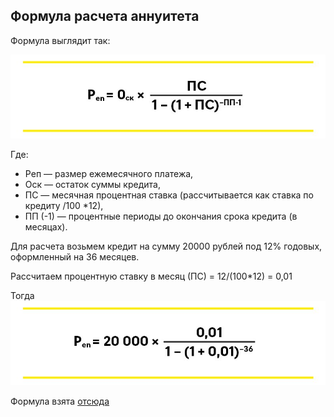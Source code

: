 ## Формула расчета аннуитета

Формула выглядит так:

![img.png](img.png)

Где:

* Pеп — размер ежемесячного платежа,
* Oск — остаток суммы кредита,
* ПС — месячная процентная ставка (рассчитывается как ставка по кредиту /100 *12),
* ПП (-1) — процентные периоды до окончания срока кредита (в месяцах).

Для расчета возьмем кредит на сумму 20000 рублей под 12% годовых, оформленный на 36 месяцев.

Рассчитаем процентную ставку в месяц (ПС) = 12/(100*12) = 0,01

Тогда
![img_1.png](img_1.png)

Формула взята [отсюда](https://www.raiffeisen.ru/wiki/kak-rasschitat-annuitetnyj-platezh/)